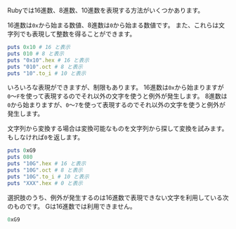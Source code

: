 Rubyでは16進数、8進数、10進数を表現する方法がいくつかあります。

16進数は`0x`から始まる数値、8進数は`0`から始まる数値です。
また、これらは文字列でも表現して整数を得ることができます。

```ruby
puts 0x10 # 16 と表示
puts 010 # 8 と表示
puts "0x10".hex # 16 と表示
puts "010".oct # 8 と表示
puts "10".to_i # 10 と表示
```

いろいろな表現ができますが、制限もあります。
16進数は`0x`から始まりますが`0`〜`F`を使って表現するのでそれ以外の文字を使うと例外が発生します。
8進数は`0`から始まりますが、`0`〜`7`を使って表現するのでそれ以外の文字を使うと例外が発生します。

文字列から変換する場合は変換可能なものを文字列から探して変換を試みます。
もしなければ`0`を返します。

```ruby
puts 0xG9
puts 080
puts "10G".hex # 16 と表示
puts "10G".oct # 8 と表示
puts "10G".to_i # 10 と表示
puts "XXX".hex # 0 と表示
```

選択肢のうち、例外が発生するのは16進数で表現できない文字を利用している次のものです。
Gは16進数では利用できません。

```ruby
0xG9
```